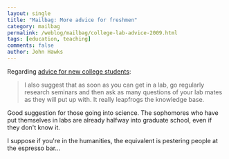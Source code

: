 ```yaml
---
layout: single 
title: "Mailbag: More advice for freshmen" 
category: mailbag
permalink: /weblog/mailbag/college-lab-advice-2009.html
tags: [education, teaching] 
comments: false 
author: John Hawks 
---
```


Regarding <a href="http://johnhawks.net/node/2189">advice for new college students</a>: 

<blockquote>I also suggest that as soon as you can get in a lab, go regularly research seminars and then ask as many questions of your lab mates as they will put up with.  It really leapfrogs the knowledge base.</blockquote>

Good suggestion for those going into science. The sophomores who have put themselves in labs are already halfway into graduate school, even if they don't know it. 

I suppose if you're in the humanities, the equivalent is pestering people at the espresso bar...

